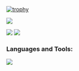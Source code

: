 [![trophy](https://github-profile-trophy.vercel.app/?username=Ginga-Kennis)](https://github.com/ryo-ma/github-profile-trophy) 

![](http://github-profile-summary-cards.vercel.app/api/cards/profile-details?username=Ginga-Kennis&theme=github)

<!--![](https://github-readme-stats.vercel.app/api/top-langs?username=yukimura-manase&show_icons=true&locale=en&layout=compact) -->
![](http://github-profile-summary-cards.vercel.app/api/cards/repos-per-language?username=Ginga-Kennis&theme=github)
![](http://github-profile-summary-cards.vercel.app/api/cards/most-commit-language?username=Ginga-Kennis&theme=github) 

### Languages and Tools:
![](https://skillicons.dev/icons?i=c,cpp,py,arduino,linux,raspberrypi,ros)

